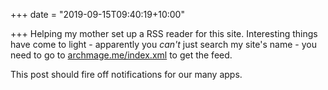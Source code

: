 +++
date = "2019-09-15T09:40:19+10:00"

+++
Helping my mother set up a RSS reader for this site. Interesting things have come to light - apparently you _can't_ just search my site's name - you need to go to [archmage.me/index.xml](/index.xml) to get the feed.

This post should fire off notifications for our many apps.